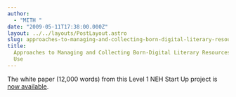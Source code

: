 ```yaml
---
author:
  - "MITH "
date: "2009-05-11T17:38:00.000Z"
layout: ../../layouts/PostLayout.astro
slug: approaches-to-managing-and-collecting-born-digital-literary-resources-for-scholarly-use
title:
  Approaches to Managing and Collecting Born-Digital Literary Resources for Scholarly
  Use
---
```


The white paper (12,000 words) from this Level 1 NEH Start Up project is [now available](http://www.neh.gov/ODH/Default.aspx?tabid=111&id=37).
